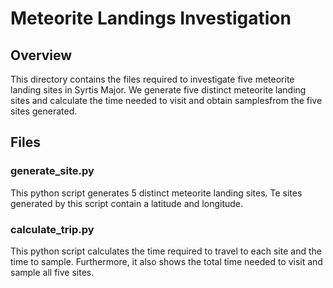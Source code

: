 # Meteorite Landings Investigation

## Overview
This directory contains the files required to investigate five meteorite landing sites in Syrtis Major. We generate five distinct meteorite landing sites and calculate the time needed to visit and obtain samplesfrom the five sites generated.

## Files
### generate_site.py
This python script generates 5 distinct meteorite landing sites. Te sites generated by this script contain a latitude and longitude.

### calculate_trip.py
This python script calculates the time required to travel to each site and the time to sample. Furthermore, it also shows the total time needed to visit and sample all five sites.
